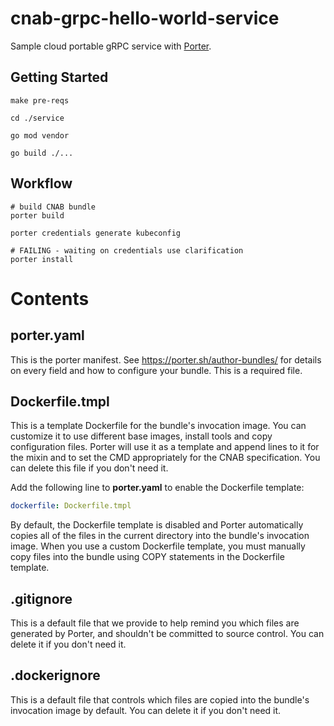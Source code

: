 # cnab-grpc-hello-world-service

Sample cloud portable gRPC service with [Porter](https://porter.sh/).

## Getting Started

```
make pre-reqs

cd ./service

go mod vendor

go build ./...
```

## Workflow

```
# build CNAB bundle
porter build

porter credentials generate kubeconfig

# FAILING - waiting on credentials use clarification
porter install
```

# Contents

## porter.yaml

This is the porter manifest. See https://porter.sh/author-bundles/ for 
details on every field and how to configure your bundle. This is a required
file.

## Dockerfile.tmpl

This is a template Dockerfile for the bundle's invocation image. You can
customize it to use different base images, install tools and copy configuration
files. Porter will use it as a template and append lines to it for the mixin and to set
the CMD appropriately for the CNAB specification. You can delete this file if you don't
need it.

Add the following line to **porter.yaml** to enable the Dockerfile template:

```yaml
dockerfile: Dockerfile.tmpl
```

By default, the Dockerfile template is disabled and Porter automatically copies
all of the files in the current directory into the bundle's invocation image. When
you use a custom Dockerfile template, you must manually copy files into the bundle
using COPY statements in the Dockerfile template.

## .gitignore

This is a default file that we provide to help remind you which files are
generated by Porter, and shouldn't be committed to source control. You can
delete it if you don't need it.

## .dockerignore

This is a default file that controls which files are copied into the bundle's
invocation image by default. You can delete it if you don't need it.